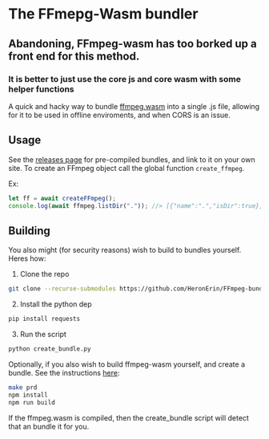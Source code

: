 # The FFmepg-Wasm bundler

<h2>Abandoning, FFmpeg-wasm has too borked up a front end for this method. </h2>
<h3>It is better to just use the core js and core wasm with some helper functions </h3>





A quick and hacky way to bundle [ffmpeg.wasm](https://github.com/ffmpegwasm/ffmpeg.wasm/) into a single .js file, allowing for it to be used in offline enviroments, and when CORS is an issue.


## Usage
See the [releases page](https://github.com/HeronErin/FFmpeg-bundler/releases) for pre-compiled bundles, and link to it on your own site. To create an FFmpeg object call the global function `create_ffmpeg`. 

Ex:
```js
let ff = await createFFmpeg();
console.log(await ffmpeg.listDir(".")); //> [{"name":".","isDir":true},{"name":"..","isDir":true},{"name":"tmp","isDir":true},{"name":"home","isDir":true},{"name":"dev","isDir":true},{"name":"proc","isDir":true}]
```


## Building
You also might (for security reasons) wish to build to bundles yourself. Heres how:

1. Clone the repo
```bash
git clone --recurse-submodules https://github.com/HeronErin/FFmpeg-bundler.git
```
2. Install the python dep
```bash
pip install requests
```
3. Run the script
```bash
python create_bundle.py
```

Optionally, if you also wish to build ffmpeg-wasm yourself, and create a bundle. See the instructions [here](https://ffmpegwasm.netlify.app/docs/contribution/core/):
```bash
make prd
npm install
npm run build
```
If the ffmpeg.wasm is compiled, then the create_bundle script will detect that an bundle it for you.
